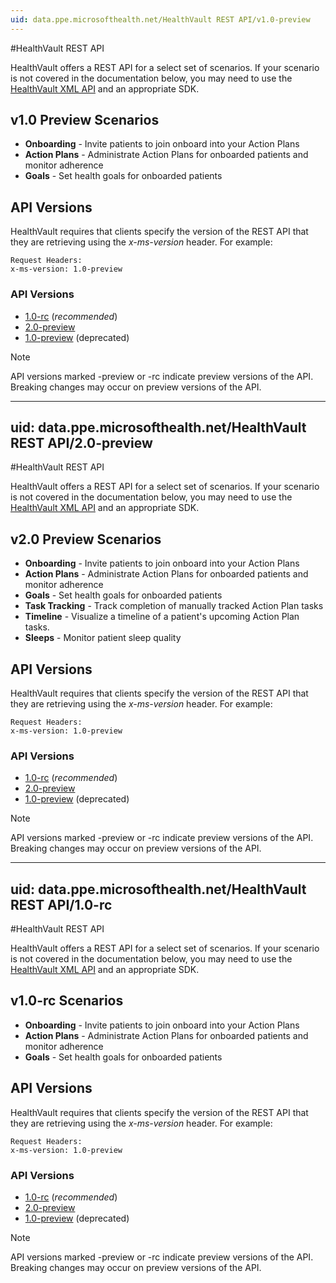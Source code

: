 ```yaml
---
uid: data.ppe.microsofthealth.net/HealthVault REST API/v1.0-preview
---
```


#HealthVault REST API

HealthVault offers a REST API for a select set of scenarios. If your scenario is not covered in the documentation below, you may need to use the [HealthVault XML API](/healthvault/concepts/xml-api/) and an appropriate SDK. 

## v1.0 Preview Scenarios
* **Onboarding** - Invite patients to join onboard into your Action Plans
* **Action Plans** - Administrate Action Plans for onboarded patients and monitor adherence
* **Goals** - Set health goals for onboarded patients

## API Versions
HealthVault requires that clients specify the version of the REST API that they are retrieving using the *x-ms-version* header. For example:

```
Request Headers:
x-ms-version: 1.0-preview
```

### API Versions
* [1.0-rc](/healthvault/apis/v1.0-preview) (*recommended*)
* [2.0-preview](/healthvault/apis/2.0-preview)
* [1.0-preview](/healthvault/apis/v1.0-preview) (deprecated)

> [!NOTE] 
> API versions marked -preview or -rc indicate preview versions of the API. Breaking changes may occur on preview versions of the API. 

---
uid: data.ppe.microsofthealth.net/HealthVault REST API/2.0-preview
---

#HealthVault REST API

HealthVault offers a REST API for a select set of scenarios. If your scenario is not covered in the documentation below, you may need to use the [HealthVault XML API](/healthvault/concepts/xml-api/) and an appropriate SDK. 

## v2.0 Preview Scenarios
* **Onboarding** - Invite patients to join onboard into your Action Plans
* **Action Plans** - Administrate Action Plans for onboarded patients and monitor adherence
* **Goals** - Set health goals for onboarded patients
* **Task Tracking** - Track completion of manually tracked Action Plan tasks
* **Timeline** - Visualize a timeline of a patient's upcoming Action Plan tasks. 
* **Sleeps** - Monitor patient sleep quality

## API Versions
HealthVault requires that clients specify the version of the REST API that they are retrieving using the *x-ms-version* header. For example:

```
Request Headers:
x-ms-version: 1.0-preview
```

### API Versions
* [1.0-rc](/healthvault/apis/v1.0-preview) (*recommended*)
* [2.0-preview](/healthvault/apis/2.0-preview)
* [1.0-preview](/healthvault/apis/v1.0-preview) (deprecated)

> [!NOTE] 
> API versions marked -preview or -rc indicate preview versions of the API. Breaking changes may occur on preview versions of the API. 

---
uid: data.ppe.microsofthealth.net/HealthVault REST API/1.0-rc
---

#HealthVault REST API

HealthVault offers a REST API for a select set of scenarios. If your scenario is not covered in the documentation below, you may need to use the [HealthVault XML API](/healthvault/concepts/xml-api/) and an appropriate SDK. 

## v1.0-rc Scenarios
* **Onboarding** - Invite patients to join onboard into your Action Plans
* **Action Plans** - Administrate Action Plans for onboarded patients and monitor adherence
* **Goals** - Set health goals for onboarded patients

## API Versions
HealthVault requires that clients specify the version of the REST API that they are retrieving using the *x-ms-version* header. For example:

```
Request Headers:
x-ms-version: 1.0-preview
```

### API Versions
* [1.0-rc](/healthvault/apis/v1.0-preview) (*recommended*)
* [2.0-preview](/healthvault/apis/2.0-preview)
* [1.0-preview](/healthvault/apis/v1.0-preview) (deprecated)

> [!NOTE] 
> API versions marked -preview or -rc indicate preview versions of the API. Breaking changes may occur on preview versions of the API. 
